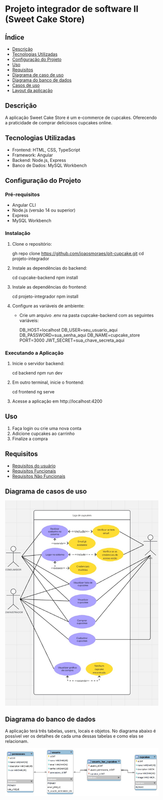 # Projeto integrador de software II (Sweet Cake Store)

## Índice

- [Descrição](#descrição)
- [Tecnologias Utilizadas](#tecnologias-utilizadas)
- [Configuração do Projeto](#configuração-do-projeto)
- [Uso](#uso)
- [Requisitos](#requisitos)
- [Diagrama de caso de uso](#diagrama-de-casos-de-uso)
- [Diagrama do banco de dados](#diagrama-do-banco-de-dados)
- [Casos de uso](#casos-de-uso)
- [Layout da aplicação](#layout-da-aplicação)

## Descrição

A aplicação Sweet Cake Store é um e-commerce de cupcakes. Oferecendo a praticidade de comprar deliciosos cupcakes online.

## Tecnologias Utilizadas

- Frontend: HTML, CSS, TypeScript
- Framework: Angular
- Backend: Node.js, Express
- Banco de Dados: MySQL Workbench

## Configuração do Projeto

### Pré-requisitos

- Angular CLI
- Node.js (versão 14 ou superior)
- Express
- MySQL Workbench

### Instalação

1. Clone o repositório:
   
   gh repo clone https://github.com/joaosmoraes/pit-cupcake.git
   cd projeto-integrador
   

2. Instale as dependências do backend:
   
   cd cupcake-backend
   npm install
   

3. Instale as dependências do frontend:
   
   cd projeto-integrador
   npm install
   

4. Configure as variáveis de ambiente:
   - Crie um arquivo .env na pasta cupcake-backend com as seguintes variáveis:
     
     DB_HOST=localhost
     DB_USER=seu_usuario_aqui
     DB_PASSWORD=sua_senha_aqui
     DB_NAME=cupcake_store
     PORT=3000
     JWT_SECRET=sua_chave_secreta_aqui
     

### Executando a Aplicação

1. Inicie o servidor backend:
   
   cd backend
   npm run dev
   

2. Em outro terminal, inicie o frontend:
   
   cd frontend
   ng serve
   

3. Acesse a aplicação em http://localhost:4200

## Uso

1. Faça login ou crie uma nova conta
2. Adicione cupcakes ao carrinho
3. Finalize a compra

## Requisitos

- [Requisitos do usuário](./documentacao/requisitos/requisitos-usuario.md)
- [Requisitos Funcionais](./documentacao/requisitos/requisitos-funcionais.md)
- [Requisitos Não Funcionais](./documentacao/requisitos/requisitos-nao-funcionais.md)

## Diagrama de casos de uso

![Diagrama de casos de uso da aplicação Sweet Cake Store](./documentacao/diagramas/diagrama_caso_de_uso.png)

## Diagrama do banco de dados

A aplicação terá três tabelas, users, locais e objetos. No diagrama abaixo é possível ver os detalhes de cada uma dessas tabelas e como elas se relacionam.

![Diagrama do banco de dados da aplicação Sweet Cake Store](./documentacao/diagramas/entidade_relacionamentos.png)

<!-- ## Layout da aplicação

Abaixo estão os links para acessar os [wireframes](https://wireframe.cc/) e [mockups](https://www.figma.com/) da aplicação.

- [Wireframes](https://)
- [Mockups](https://www.figma.com) -->